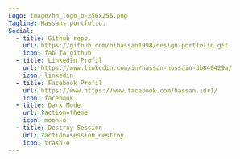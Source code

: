 ```yaml
---
Logo: image/hh_logo_b-256x256.png
Tagline: Hassans portfolio.
Social:
  - title: Github repo.
    url: https://github.com/hihassan1998/design-portfolio.git
    icon: fab fa github
  - title: LinkedIn Profil
    url: https://www.linkedin.com/in/hassan-hussain-3b840429a/
    icon: linkedin
  - title: Facebook Profil
    url: https://www.https://www.facebook.com/hassan.idr1/
    icon: facebook
  - title: Dark Mode 
    url: ?action=theme
    icon: moon-o
  - title: Destroy Session
    url: ?action=session_destroy
    icon: trash-o
---
```


